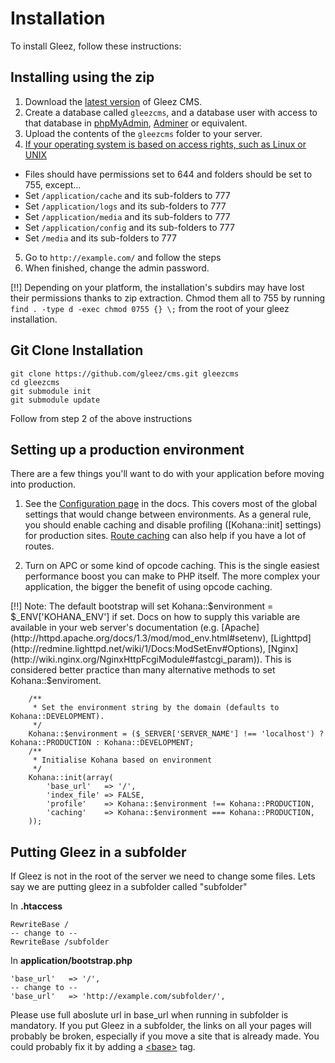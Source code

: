 # Installation

To install Gleez, follow these instructions:

## Installing using the zip

1. Download the [latest version](https://github.com/gleez/cms/archive/master.zip) of Gleez CMS.
2. Create a database called `gleezcms`, and a database user with access to that database in [phpMyAdmin](http://www.phpmyadmin.net/), [Adminer](http://www.adminer.org/) or equivalent.
3. Upload the contents of the `gleezcms` folder to your server.
4. <u>If your operating system is based on access rights, such as Linux or UNIX</u>
  * Files should have permissions set to 644 and folders should be set to 755, except...
  * Set `/application/cache` and its sub-folders to 777
  * Set `/application/logs` and its sub-folders to 777
  * Set `/application/media` and its sub-folders to 777
  * Set `/application/config` and its sub-folders to 777
  * Set `/media` and its sub-folders to 777
5. Go to `http://example.com/` and follow the steps
6. When finished, change the admin password.

[!!] Depending on your platform, the installation's subdirs may have lost their permissions thanks to zip extraction. Chmod them all to 755 by running `find . -type d -exec chmod 0755 {} \;` from the root of your gleez installation.

## Git Clone Installation

~~~
git clone https://github.com/gleez/cms.git gleezcms
cd gleezcms
git submodule init
git submodule update
~~~
Follow from step 2 of the above instructions


## Setting up a production environment

There are a few things you'll want to do with your application before moving into production.

1. See the [Configuration page](about.configuration) in the docs. 
   This covers most of the global settings that would change between environments. 
   As a general rule, you should enable caching and disable profiling ([Kohana::init] settings) for production sites. 
   [Route caching](api/Route#cache) can also help if you have a lot of routes.
   
2. Turn on APC or some kind of opcode caching. 
   This is the single easiest performance boost you can make to PHP itself. The more complex your application, the bigger the benefit of using opcode caching.

[!!] Note: The default bootstrap will set Kohana::$environment = $_ENV['KOHANA_ENV'] if set. Docs on how to supply this variable are available in your web server's documentation (e.g. [Apache](http://httpd.apache.org/docs/1.3/mod/mod_env.html#setenv), [Lighttpd](http://redmine.lighttpd.net/wiki/1/Docs:ModSetEnv#Options), [Nginx](http://wiki.nginx.org/NginxHttpFcgiModule#fastcgi_param)). This is considered better practice than many alternative methods to set Kohana::$enviroment.

		/**
		 * Set the environment string by the domain (defaults to Kohana::DEVELOPMENT).
		 */
		Kohana::$environment = ($_SERVER['SERVER_NAME'] !== 'localhost') ? Kohana::PRODUCTION : Kohana::DEVELOPMENT;
		/**
		 * Initialise Kohana based on environment
		 */
		Kohana::init(array(
			'base_url'   => '/',
			'index_file' => FALSE,
			'profile'    => Kohana::$environment !== Kohana::PRODUCTION,
			'caching'    => Kohana::$environment === Kohana::PRODUCTION,
		));
		

## Putting Gleez in a subfolder

If Gleez is not in the root of the server we need to change some files.  Lets say we are putting gleez in a subfolder called "subfolder"

In **.htaccess**

    RewriteBase /
    -- change to --
    RewriteBase /subfolder
  
In **application/bootstrap.php**
   
    'base_url'   => '/',
    -- change to --
    'base_url'   => 'http://example.com/subfolder/',

Please use full aboslute url in base_url when running in subfolder is mandatory.
If you put Gleez in a subfolder, the links on all your pages will probably be broken, especially if you move a site that is already made. You could probably fix it by adding a [<base\>](http://w3schools.com/tags/tag_base.asp) tag.


